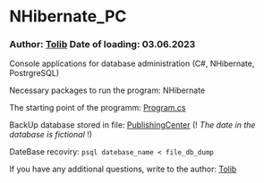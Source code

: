 # NHibernate_PC
### Author: [Tolib](https://github.com/Tolib-Angle) Date of loading: 03.06.2023
Console applications for database administration (C#, NHibernate, PostrgreSQL)

Necessary packages to run the program: NHibernate

The starting point of the programm: [Program.cs](https://github.com/Tolib-Angle/NHibernate_PC/blob/main/Client/Program.cs)

BackUp database stored in file: [PublishingCenter](https://github.com/Tolib-Angle/NHibernate_PC/blob/main/PublishingCenter.txt) (! _The date in the database is fictional_ !)

DateBase recoviry: `psql datebase_name < file_db_dump`

If you have any additional questions, write to the author: [Tolib](https://github.com/Tolib-Angle)

